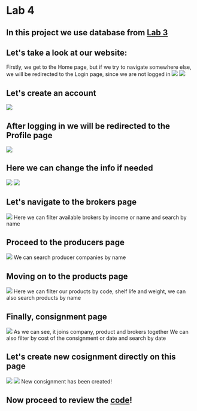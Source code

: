 # Lab 4

## In this project we use database from [Lab 3](../Lab3/overview.md)

## Let's take a look at our website:
Firstly, we get to the Home page, but if we try to navigate somewhere else, we will be redirected to the Login page, since we are not logged in
![](assets/HOMEunlog.png)
![](assets/login.png)

## Let's create an account
![](assets/register.png)

## After logging in we will be redirected to the Profile page
![](assets/profile.png)

## Here we can change the info if needed
![](assets/profilechangedata.png)
![](assets/profilechanged.png)

## Let's navigate to the brokers page
![](assets/brokers.png)
Here we can filter available brokers by income or name and search by name

## Proceed to the producers page
![](assets/producers.png)
We can search producer companies by name

## Moving on to the products page
![](assets/products.png)
Here we can filter our products by code, shelf life and weight, we can also search products by name

## Finally, consignment page
![](assets/consget.png)
As we can see, it joins company, product and brokers together
We can also filter by cost of the consignment or date and search by date

## Let's create new cosignment directly on this page
![](assets/conspost1.png)
![](assets/conspost2.png)
New consignment has been created!

## Now proceed to review the [code](mainjs.md)!